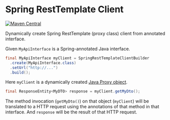 # Spring RestTemplate Client

[![Maven Central](https://maven-badges.herokuapp.com/maven-central/se.bjurr.springresttemplate/spring-resttemplate-client/badge.svg)](https://maven-badges.herokuapp.com/maven-central/se.bjurr.springresttemplate/spring-resttemplate-client)

Dynamically create Spring RestTemplate (proxy class) client from annotated interface.

Given `MyApiInterface` is a Spring-annotated Java interface.

```java
final MyApiInterface myClient = SpringRestTemplateClientBuilder
  .create(MyApiInterface.class)
  .setUrl("http://...")
  .build();
```

Here `myClient` is a dynamically created [Java Proxy object](https://docs.oracle.com/javase/7/docs/api/java/lang/reflect/Proxy.html).

```java
final ResponseEntity<MyDTO> response = myClient.getMyDto();
```

The method invocation (`getMyDto()`) on that object (`myClient`) will be translated to a HTTP request using the annotations of that method in that interface. And `response` will be the result of that HTTP request.

